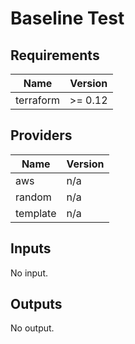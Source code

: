 # Baseline Test


<!-- BEGIN TFDOCS -->
## Requirements

| Name | Version |
|------|---------|
| terraform | >= 0.12 |

## Providers

| Name | Version |
|------|---------|
| aws | n/a |
| random | n/a |
| template | n/a |

## Inputs

No input.

## Outputs

No output.

<!-- END TFDOCS -->
